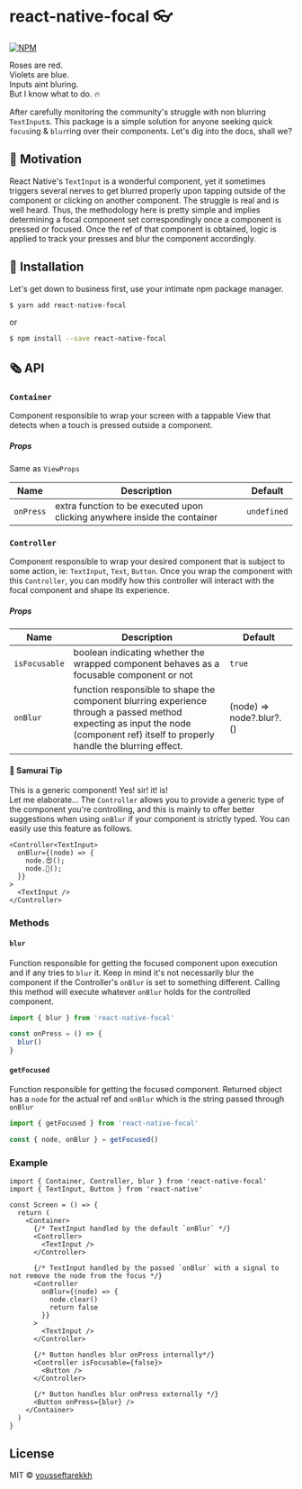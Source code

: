 # react-native-focal 👓

[![NPM](https://img.shields.io/npm/v/form.svg)](https://www.npmjs.com/package/yousseftarekkh/react-native-focal)

Roses are red.\
Violets are blue.\
Inputs aint bluring.\
But I know what to do. 🔥

After carefully monitoring the community's struggle with non blurring `TextInput`s. This package is a simple solution for anyone seeking quick `focus`ing & `blur`ring over their components. Let's dig into the docs, shall we?

## 🍏 Motivation

React Native's `TextInput` is a wonderful component, yet it sometimes triggers several nerves to get blurred properly upon tapping outside of the component or clicking on another component. The struggle is real and is well heard. Thus, the methodology here is pretty simple and implies determining a focal component set correspondingly once a component is pressed or focused. Once the ref of that component is obtained, logic is applied to track your presses and blur the component accordingly.

## 🛫 Installation

Let's get down to business first, use your intimate npm package manager.

```bash
$ yarn add react-native-focal
```

or

```bash
$ npm install --save react-native-focal
```

## 🗞️ API

### `Container`

Component responsible to wrap your screen with a tappable View that detects when a touch is pressed outside a component.

##### Props

Same as `ViewProps`

| Name      | Description                                                               | Default     |
| --------- | ------------------------------------------------------------------------- | ----------- |
| `onPress` | extra function to be executed upon clicking anywhere inside the container | `undefined` |

### `Controller`

Component responsible to wrap your desired component that is subject to some action, ie: `TextInput`, `Text`, `Button`.
Once you wrap the component with this `Controller`, you can modify how this controller will interact with the focal component and shape its experience.

##### Props

| Name          | Description                                                                                                                                                                        | Default                  |
| ------------- | ---------------------------------------------------------------------------------------------------------------------------------------------------------------------------------- | ------------------------ |
| `isFocusable` | boolean indicating whether the wrapped component behaves as a focusable component or not                                                                                           | `true`                   |
| `onBlur`      | function responsible to shape the component blurring experience through a passed method expecting as input the node (component ref) itself to properly handle the blurring effect. | (node) => node?.blur?.() |

#### 🥷 Samurai Tip

This is a generic component! Yes! sir! it! is!\
Let me elaborate... The `Controller` allows you to provide a generic type of the component you're controlling, and this is mainly to offer better suggestions when using `onBlur` if your component is strictly typed. You can easily use this feature as follows.

```tsx
<Controller<TextInput>
  onBlur={(node) => {
    node.😍();
    node.🥰();
  }}
>
  <TextInput />
</Controller>
```

### Methods

#### `blur`

Function responsible for getting the focused component upon execution and if any tries to `blur` it. Keep in mind it's not necessarily blur the component if the Controller's `onBlur` is set to something different. Calling this method will execute whatever `onBlur` holds for the controlled component.

```ts
import { blur } from 'react-native-focal'

const onPress = () => {
  blur()
}
```

#### `getFocused`

Function responsible for getting the focused component. Returned object has a `node` for the actual ref and `onBlur` which is the string passed through `onBlur`

```ts
import { getFocused } from 'react-native-focal'

const { node, onBlur } = getFocused()
```

### Example

```tsx
import { Container, Controller, blur } from 'react-native-focal'
import { TextInput, Button } from 'react-native'

const Screen = () => {
  return (
    <Container>
      {/* TextInput handled by the default `onBlur` */}
      <Controller>
        <TextInput />
      </Controller>

      {/* TextInput handled by the passed `onBlur` with a signal to not remove the node from the focus */}
      <Controller
        onBlur={(node) => {
          node.clear()
          return false
        }}
      >
        <TextInput />
      </Controller>

      {/* Button handles blur onPress internally*/}
      <Controller isFocusable={false}>
        <Button />
      </Controller>

      {/* Button handles blur onPress externally */}
      <Button onPress={blur} />
    </Container>
  )
}
```

## License

MIT © [yousseftarekkh](https://github.com/yousseftarekkh)
